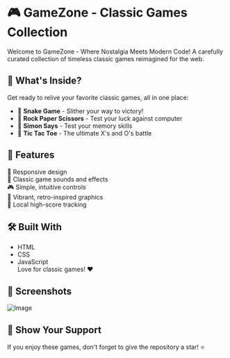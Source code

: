 # 🎮 GameZone - Classic Games Collection

Welcome to GameZone - Where Nostalgia Meets Modern Code! A carefully curated collection of timeless classic games reimagined for the web.

## 🎯 What's Inside?

Get ready to relive your favorite classic games, all in one place:

- 🐍 **Snake Game** - Slither your way to victory!
- 🧩 **Rock Paper Scissors** - Test your luck against computer
- 🎲 **Simon Says** - Test your memory skills
- 🎯 **Tic Tac Toe** - The ultimate X's and O's battle

## 🎨 Features
📱 Responsive design  
🎵 Classic game sounds and effects  
🎮 Simple, intuitive controls  
🌈 Vibrant, retro-inspired graphics  
💾 Local high-score tracking  

## 🛠️ Built With
- HTML
- CSS
- JavaScript  
Love for classic games! ❤️

## 📸 Screenshots
![Image](https://github.com/user-attachments/assets/94865c47-1f59-4781-abf8-3cda894d04e8)

## 🌟 Show Your Support
If you enjoy these games, don't forget to give the repository a star! ⭐
